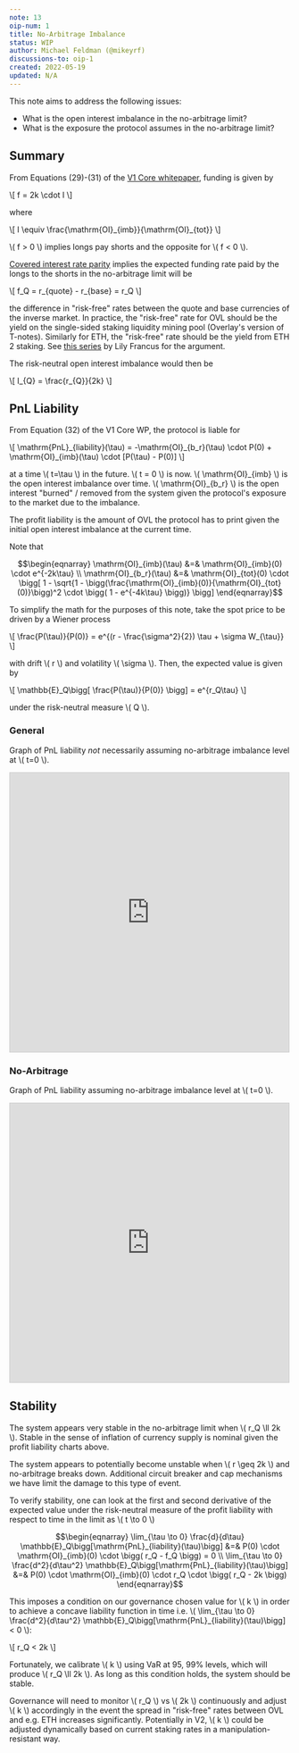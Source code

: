 ```yaml
---
note: 13
oip-num: 1
title: No-Arbitrage Imbalance
status: WIP
author: Michael Feldman (@mikeyrf)
discussions-to: oip-1
created: 2022-05-19
updated: N/A
---
```


This note aims to address the following issues:

- What is the open interest imbalance in the no-arbitrage limit?
- What is the exposure the protocol assumes in the no-arbitrage limit?


## Summary

From Equations (29)-(31) of the [V1 Core whitepaper](https://planckcat.mypinata.cloud/ipfs/QmVMX7DH8Kh22kxMyDFGUJcw1a3irNPvyZBtAogkyJYJEv), funding is given by

\\[ f = 2k \cdot I \\]

where

\\[ I \equiv \frac{\mathrm{OI}\_{imb}}{\mathrm{OI}\_{tot}} \\]

\\( f > 0 \\) implies longs pay shorts and the opposite for \\( f < 0 \\).

[Covered interest rate parity](https://en.wikipedia.org/wiki/Interest_rate_parity#Covered_interest_rate_parity) implies the expected funding rate paid by the longs to the shorts in the no-arbitrage limit will be

\\[ f_Q = r_{quote} - r_{base} = r_Q \\]

the difference in "risk-free" rates between the quote and base currencies of the inverse market. In practice, the "risk-free" rate for OVL should be the yield on the single-sided staking liquidity mining pool (Overlay's version of T-notes). Similarly for ETH, the "risk-free" rate should be the yield from ETH 2 staking. See [this series](https://nopeitslily.substack.com/p/risk-frees-and-currencies-part-three?utm_source=%2Fprofile%2F26558147-lily-francus&utm_medium=reader2&s=r) by Lily Francus for the argument.

The risk-neutral open interest imbalance would then be

\\[ I\_{Q} = \frac{r_{Q}}{2k} \\]


## PnL Liability

From Equation (32) of the V1 Core WP, the protocol is liable for

\\[ \mathrm{PnL}\_{liability}(\tau) = -\mathrm{OI}\_{b_r}(\tau) \cdot P(0) + \mathrm{OI}\_{imb}(\tau) \cdot [P(\tau) - P(0)] \\]

at a time \\( t=\tau \\) in the future. \\( t = 0 \\) is now. \\( \mathrm{OI}\_{imb} \\) is the open interest imbalance over time. \\( \mathrm{OI}\_{b_r} \\) is the open interest "burned" / removed from the system given the protocol's exposure to the market due to the imbalance.

The profit liability is the amount of OVL the protocol has to print given the initial open interest imbalance at the current time.

Note that

$$\begin{eqnarray}
\mathrm{OI}_{imb}(\tau) &=& \mathrm{OI}_{imb}(0) \cdot e^{-2k\tau} \\
\mathrm{OI}_{b_r}(\tau) &=& \mathrm{OI}_{tot}(0) \cdot \bigg[ 1 - \sqrt{1 - \bigg(\frac{\mathrm{OI}_{imb}(0)}{\mathrm{OI}_{tot}(0)}\bigg)^2 \cdot \bigg( 1 - e^{-4k\tau} \bigg)} \bigg]
\end{eqnarray}$$

To simplify the math for the purposes of this note, take the spot price to be driven by a Wiener process

\\[ \frac{P(\tau)}{P(0)} = e^{(r - \frac{\sigma^2}{2}) \tau + \sigma W_{\tau}} \\]

with drift \\( r \\) and volatility \\( \sigma \\). Then, the expected value is given by

\\[ \mathbb{E}_Q\bigg[ \frac{P(\tau)}{P(0)} \bigg] = e^{r_Q\tau} \\]

under the risk-neutral measure \\( Q \\).

### General

Graph of PnL liability *not* necessarily assuming no-arbitrage imbalance level at \\( t=0 \\).

<iframe src="https://www.desmos.com/calculator/74d0jtfuw4?embed" width="500" height="500" style="border: 1px solid #ccc" frameborder=0></iframe>


### No-Arbitrage

Graph of PnL liability assuming no-arbitrage imbalance level at \\( t=0 \\).

<iframe src="https://www.desmos.com/calculator/vl0yo9m7u0?embed" width="500" height="500" style="border: 1px solid #ccc" frameborder=0></iframe>


## Stability

The system appears very stable in the no-arbitrage limit when \\( r_Q \ll 2k \\). Stable in the sense of inflation of currency supply is nominal given the profit liability charts above.

The system appears to potentially become unstable when \\( r \geq 2k \\) and no-arbitrage breaks down. Additional circuit breaker and cap mechanisms we have limit the damage to this type of event.

To verify stability, one can look at the first and second derivative of the expected value under the risk-neutral measure of the profit liability with respect to time in the limit as \\( t \to 0 \\)

$$\begin{eqnarray}
\lim_{\tau \to 0} \frac{d}{d\tau} \mathbb{E}_Q\bigg[\mathrm{PnL}_{liability}(\tau)\bigg] &=& P(0) \cdot \mathrm{OI}_{imb}(0) \cdot \bigg( r_Q - f_Q \bigg) = 0 \\
\lim_{\tau \to 0} \frac{d^2}{d\tau^2} \mathbb{E}_Q\bigg[\mathrm{PnL}_{liability}(\tau)\bigg] &=& P(0) \cdot \mathrm{OI}_{imb}(0) \cdot r_Q \cdot \bigg( r_Q - 2k \bigg)
\end{eqnarray}$$

This imposes a condition on our governance chosen value for \\( k \\) in order to achieve a concave liability function in time i.e. \\( \lim_{\tau \to 0} \frac{d^2}{d\tau^2} \mathbb{E}\_Q\bigg[\mathrm{PnL}_{liability}(\tau)\bigg] < 0 \\):

\\[ r_Q < 2k \\]

Fortunately, we calibrate \\( k \\) using VaR at 95, 99% levels, which will produce \\( r_Q \ll 2k \\). As long as this condition holds, the system should be stable.

Governance will need to monitor \\( r_Q \\) vs \\( 2k \\) continuously and adjust \\( k \\) accordingly in the event the spread in "risk-free" rates between OVL and e.g. ETH increases significantly. Potentially in V2, \\( k \\) could be adjusted dynamically based on current staking rates in a manipulation-resistant way.
